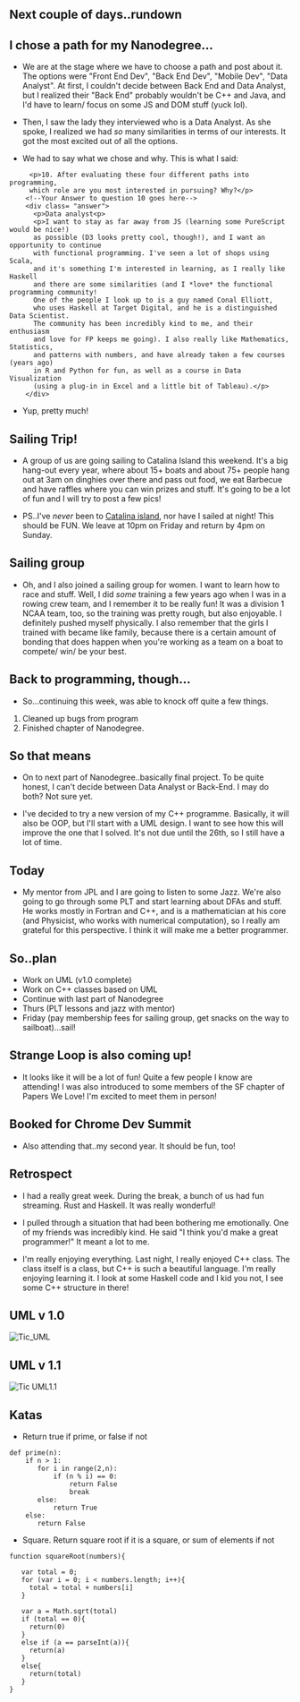 ## Next couple of days..rundown

## I chose a path for my Nanodegree...

- We are at the stage where we have to choose a path and post about it. 
  The options were "Front End Dev", "Back End Dev", "Mobile Dev", "Data Analyst".
  At first, I couldn't decide between Back End and Data Analyst, but I realized 
  their "Back End" probably wouldn't be C++ and Java, and I'd have to learn/ focus on some JS
  and DOM stuff (yuck lol).
- Then, I saw the lady they interviewed who is a Data Analyst. As she spoke, I realized we had 
  *so* many similarities in terms of our interests. It got the most excited out of all the options.
  
- We had to say what we chose and why. This is what I said:

```
     <p>10. After evaluating these four different paths into programming, 
     which role are you most interested in pursuing? Why?</p>
    <!--Your Answer to question 10 goes here-->
    <div class= "answer">
      <p>Data analyst<p>
      <p>I want to stay as far away from JS (learning some PureScript would be nice!) 
      as possible (D3 looks pretty cool, though!), and I want an opportunity to continue
      with functional programming. I've seen a lot of shops using Scala, 
      and it's something I'm interested in learning, as I really like Haskell
      and there are some similarities (and I *love* the functional programming community!
      One of the people I look up to is a guy named Conal Elliott, 
      who uses Haskell at Target Digital, and he is a distinguished Data Scientist.
      The community has been incredibly kind to me, and their enthusiasm 
      and love for FP keeps me going). I also really like Mathematics, Statistics,
      and patterns with numbers, and have already taken a few courses (years ago)
      in R and Python for fun, as well as a course in Data Visualization 
      (using a plug-in in Excel and a little bit of Tableau).</p>
    </div>
```

- Yup, pretty much! 

## Sailing Trip! 

- A group of us are going sailing to Catalina Island this weekend.
  It's a big hang-out every year, where about 15+ boats and about 75+ people
  hang out at 3am on dinghies over there and pass out food, we eat Barbecue and
  have raffles where you can win prizes and stuff. It's going to be a lot of fun
  and I will try to post a few pics!
  
- PS..I've *never* been to [Catalina island](https://en.wikipedia.org/wiki/Santa_Catalina_Island_(California)), nor have I sailed at night! This 
  should be FUN. We leave at 10pm on Friday and return by 4pm on Sunday.
  
## Sailing group

- Oh, and I also joined a sailing group for women. I want to learn how to race and 
  stuff. Well, I did *some* training a few years ago when I was in a rowing crew team,
  and I remember it to be really fun! It was a division 1 NCAA team, too, so the training
  was pretty rough, but also enjoyable. I definitely pushed myself physically.
  I also remember that the girls I trained with 
  became like family, because there is a certain amount of bonding that does happen
  when you're working as a team on a boat to compete/ win/ be your best. 

## Back to programming, though...

- So...continuing this week, was able to knock off quite a few things.

1. Cleaned up bugs from program
2. Finished chapter of Nanodegree.

## So that means

- On to next part of Nanodegree..basically final project.
  To be quite honest, I can't decide between Data Analyst or Back-End.
  I may do both? Not sure yet.
  
- I've decided to try a new version of my C++ programme. 
  Basically, it will also be OOP, but I'll start with a UML design.
  I want to see how this will improve the one that I solved. 
  It's not due until the 26th, so I still have a lot of time.
  
## Today

- My mentor from JPL and I are going to listen to some Jazz.
  We're also going to go through some PLT and start learning about
  DFAs and stuff. He works mostly in Fortran and C++, and is a 
  mathematician at his core (and Physicist, who works with numerical
  computation), so I really am grateful for this perspective. I think
  it will make me a better programmer. 
  
## So..plan
- Work on UML (v1.0 complete)
- Work on C++ classes based on UML
- Continue with last part of Nanodegree
- Thurs (PLT lessons and jazz with mentor)
- Friday (pay membership fees for sailing group, get snacks on the way to 
  sailboat)...sail!
  
## Strange Loop is also coming up!

- It looks like it will be a lot of fun! Quite a few people I know are attending!
  I was also introduced to some members of the SF chapter of Papers We Love! 
  I'm excited to meet them in person! 

## Booked for Chrome Dev Summit

- Also attending that..my second year. It should be fun, too!

## Retrospect

- I had a really great week. During the break, a bunch of us had fun streaming.
  Rust and Haskell. It was really wonderful! 
  
- I pulled through a situation that had been bothering me emotionally. One of my friends was
  incredibly kind. He said "I think you'd make a great programmer!" It meant a lot to me. 
  
- I'm really enjoying everything. Last night, I really enjoyed C++ class. The class itself is a class,
  but C++ is such a beautiful language. I'm really enjoying learning it. I look at some Haskell code and 
  I kid you not, I see some C++ structure in there!
  
 
 ## UML v 1.0
 
 ![Tic_UML](/images/tic_uml.jpeg)
 
 ## UML v 1.1
 
 ![Tic UML1.1](/images/uml_v1.1.jpeg)
 
 
 ## Katas
 
- Return true if prime, or false if not 

```
def prime(n):
    if n > 1:
       for i in range(2,n):
           if (n % i) == 0:
               return False
               break
       else:
           return True
    else:
       return False
```
 
- Square. Return square root if it is a square, or sum of elements if not

```
function squareRoot(numbers){
  
   var total = 0;
   for (var i = 0; i < numbers.length; i++){
     total = total + numbers[i]
   }
   
   var a = Math.sqrt(total)
   if (total == 0){
     return(0)
   }
   else if (a == parseInt(a)){
     return(a)
   }
   else{
     return(total)
   }
}
```


  
